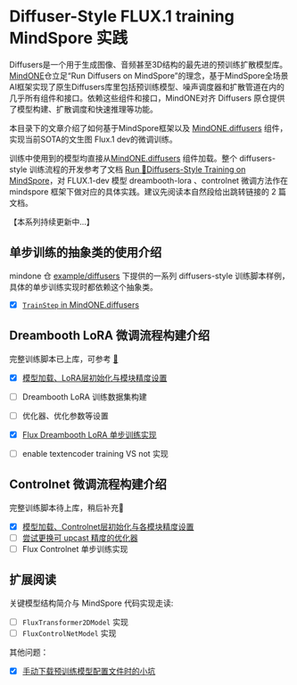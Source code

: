 # Diffuser-Style FLUX.1 training MindSpore 实践

Diffusers是一个用于生成图像、音频甚至3D结构的最先进的预训练扩散模型库。[MindONE](https://github.com/mindspore-lab/mindone)仓立足“Run Diffusers on MindSpore”的理念，基于MindSpore全场景AI框架实现了原生Diffusers库里包括预训练模型、噪声调度器和扩散管道在内的几乎所有组件和接口。依赖这些组件和接口，MindONE对齐 Diffusers 原仓提供了模型构建、扩散调度和快速推理等功能。

本目录下的文章介绍了如何基于MindSpore框架以及 [MindONE.diffusers](https://github.com/mindspore-lab/mindone/tree/master/mindone/diffusers#readme) 组件，实现当前SOTA的文生图 Flux.1 dev的微调训练。

训练中使用到的模型均直接从[MindONE.diffusers](https://github.com/mindspore-lab/mindone/tree/master/mindone/diffusers#readme) 组件加载。整个 diffusers-style 训练流程的开发参考了文档 [Run 🤗Diffusers-Style Training on MindSpore](https://gist.github.com/townwish4git/3a181a1884747dfbbe4b31107ec02166)，对 FLUX.1-dev 模型 dreambooth-lora 、controlnet 微调方法作在 mindspore 框架下做对应的具体实践。建议先阅读本自然段给出跳转链接的 2 篇文档。

【本系列持续更新中...】

## 单步训练的抽象类的使用介绍
mindone 仓 [example/diffusers](https://github.com/mindspore-lab/mindone/tree/master/examples/diffusers) 下提供的一系列 diffusers-style 训练脚本样例，具体的单步训练实现时都依赖这个抽象类。
- [x] [`TrainStep` in MindONE.diffusers](trainstep_in_mindone_diffusers.md)


## Dreambooth LoRA 微调流程构建介绍
完整训练脚本已上库，可参考 [🔗](https://github.com/mindspore-lab/mindone/blob/master/examples/diffusers/dreambooth/README_flux.md)
- [x] [模型加载、LoRA层初始化与模块精度设置](flux_lora_load_models.md)
- [ ] Dreambooth LoRA 训练数据集构建
- [ ] 优化器、优化参数等设置
- [x] [Flux Dreambooth LoRA 单步训练实现](flux_dreambooth_lora_train_step.md)
- [ ] enable textencoder training VS not 实现


## Controlnet 微调流程构建介绍
完整训练脚本待上库，稍后补充🔗
- [x] [模型加载、Controlnet层初始化与各模块精度设置](flux_controlnet_load_models.md)
- [ ] [尝试更换可 upcast 精度的优化器](flux_controlnet_precison_setting.md)
- [ ] Flux Controlnet 单步训练实现

## 扩展阅读

关键模型结构简介与 MindSpore 代码实现走读:
- [ ] `FluxTransformer2DModel` 实现
- [ ] `FluxControlNetModel` 实现

其他问题：
- [x] [手动下载预训练模型配置文件时的小坑](mannual_download_models_faq.md)